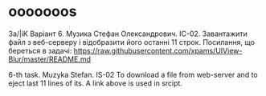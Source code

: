 # ooooooos
3a/|iK 
Варіант 6. Музика Стефан Олександрович. ІС-02.
Завантажити файл з веб-серверу і відобразити його останні 11 строк. 
Посилання, що береться в задачі: https://raw.githubusercontent.com/xpams/UIView-Blur/master/README.md

6-th task. Muzyka Stefan. IS-02
To download a file from web-server and to eject last 11 lines of its. A link above is used in srcipt.

